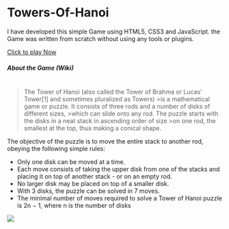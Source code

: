 # Towers-Of-Hanoi
I have developed this simple Game using HTML5, CSS3 and JavaScript.
the Game was written from scratch without using any tools or plugins.

[Click to play Now](https://refatalsakka.github.io/Towers-Of-Hanoi/)

##### About the Game (Wiki)
#
>The Tower of Hanoi (also called the Tower of Brahma or Lucas' Tower[1] and sometimes pluralized as Towers) >is a mathematical game or puzzle. It consists of three rods and a number of disks of different sizes, >which can slide onto any rod. The puzzle starts with the disks in a neat stack in ascending order of size >on one rod, the smallest at the top, thus making a conical shape.

The objective of the puzzle is to move the entire stack to another rod, obeying the following simple rules:
- Only one disk can be moved at a time.
- Each move consists of taking the upper disk from one of the stacks and placing it on top of another stack - or on an empty rod.
- No larger disk may be placed on top of a smaller disk.
- With 3 disks, the puzzle can be solved in 7 moves. 
- The minimal number of moves required to solve a Tower of Hanoi puzzle is 2n − 1, where n is the number of disks


![](https://raw.githubusercontent.com/refatalsakka/Towers-Of-Hanoi/master/Tower%20of%20Hanoi.PNG)
